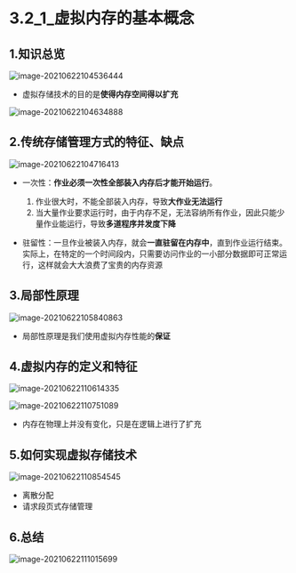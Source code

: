 # 3.2_1_虚拟内存的基本概念

## 1.知识总览

![image-20210622104536444](https://tuchuang-01.oss-cn-beijing.aliyuncs.com/img/image-20210622104536444.png)

- 虚拟存储技术的目的是**使得内存空间得以扩充**

![image-20210622104634888](https://tuchuang-01.oss-cn-beijing.aliyuncs.com/img/image-20210622104634888.png)

## 2.传统存储管理方式的特征、缺点

![image-20210622104716413](https://tuchuang-01.oss-cn-beijing.aliyuncs.com/img/image-20210622104716413.png)

- 一次性：**作业必须一次性全部装入内存后才能开始运行**。
  1. 作业很大时，不能全部装入内存，导致**大作业无法运行**
  2. 当大量作业要求运行时，由于内存不足，无法容纳所有作业，因此只能少量作业能运行，导致**多道程序并发度下降**

- 驻留性：一旦作业被装入内存，就会**一直驻留在内存中**，直到作业运行结束。实际上，在特定的一个时间段内，只需要访问作业的一小部分数据即可正常运行，这样就会大大浪费了宝贵的内存资源

## 3.局部性原理

![image-20210622105840863](https://tuchuang-01.oss-cn-beijing.aliyuncs.com/img/image-20210622105840863.png)

- 局部性原理是我们使用虚拟内存性能的**保证**

## 4.虚拟内存的定义和特征

![image-20210622110614335](https://tuchuang-01.oss-cn-beijing.aliyuncs.com/img/image-20210622110614335.png)

![image-20210622110751089](https://tuchuang-01.oss-cn-beijing.aliyuncs.com/img/image-20210622110751089.png)

- 内存在物理上并没有变化，只是在逻辑上进行了扩充

## 5.如何实现虚拟存储技术

![image-20210622110854545](https://tuchuang-01.oss-cn-beijing.aliyuncs.com/img/image-20210622110854545.png)

- 离散分配
- 请求段页式存储管理

## 6.总结

![image-20210622111015699](https://tuchuang-01.oss-cn-beijing.aliyuncs.com/img/image-20210622111015699.png)

